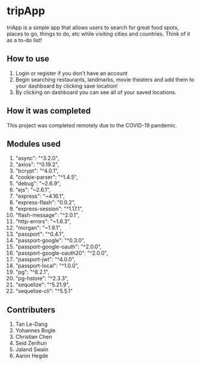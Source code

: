# tripApp
triApp is a simple app that allows users to search for great food spots, places to go, things to do, etc while visiting cities and countries. Think of it as a to-do list!
## How to use
1) Login or register if you don't have an account
2) Begin searching restaurants, landmarks, movie theaters and add them to your dashboard by clicking save location!
3) By clicking on dashboard you can see all of your saved locations. 
## How it was completed
This project was completed remotely due to the COVID-19 pandemic. 
## Modules used
1) "async": "^3.2.0",
2) "axios": "^0.19.2",
3) "bcrypt": "^4.0.1",
4) "cookie-parser": "^1.4.5",
5) "debug": "~2.6.9",
6) "ejs": "~2.6.1",
7) "express": "~4.16.1",
8) "express-flash": "0.0.2",
9) "express-session": "^1.17.1",
10) "flash-message": "^2.0.1",
11) "http-errors": "~1.6.3",
12) "morgan": "~1.9.1",
13) "passport": "^0.4.1",
14) "passport-google": "^0.3.0",
15) "passport-google-oauth": "^2.0.0",
16) "passport-google-oauth20": "^2.0.0",
17) "passport-jwt": "^4.0.0",
18) "passport-local": "^1.0.0",
19) "pg": "^8.2.1",
20) "pg-hstore": "^2.3.3",
21) "sequelize": "^5.21.9",
22) "sequelize-cli": "^5.5.1"
## Contributers 
1) Tan Le-Dang
2) Yohannes Bogle
3) Christian Chen
4) Seid Zerihun
5) Jaland Swain
6) Aaron Hegde